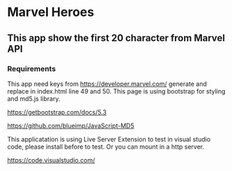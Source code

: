 # Marvel Heroes

## This app show the first 20 character from Marvel API

### Requirements

This app need keys from https://developer.marvel.com/ generate and replace
in index.html line 49 and 50.
This page is using bootstrap for styling and md5.js library.

https://getbootstrap.com/docs/5.3

https://github.com/blueimp/JavaScript-MD5

This applicatation is using Live Server Extension to test in visual studio code,
please install before to test. Or you can mount in a http server.

https://code.visualstudio.com/
